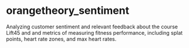 # orangetheory_sentiment
Analyzing customer sentiment and relevant feedback about the course Lift45 and and metrics of measuring fitness performance, including splat points, heart rate zones, and max heart rates.
